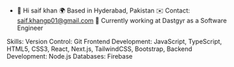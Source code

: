 - 👋 Hi saif khan
🌍 Based in Hyderabad, Pakistan
✉️ Contact: saif.khangp01@gmail.com
🚀 Currently working at Dastgyr as a Software Engineer

Skills:
Version Control: Git
Frontend Development: JavaScript, TypeScript, HTML5, CSS3, React, Next.js, TailwindCSS, Bootstrap,
Backend Development: Node.js
Databases: Firebase

